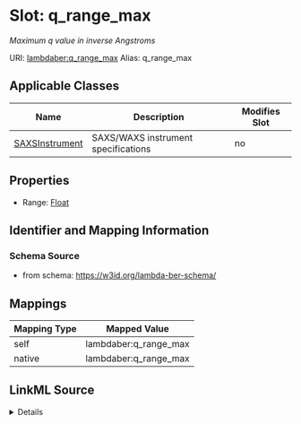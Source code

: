 

# Slot: q_range_max 


_Maximum q value in inverse Angstroms_





URI: [lambdaber:q_range_max](https://w3id.org/lambda-ber-schema/q_range_max)
Alias: q_range_max

<!-- no inheritance hierarchy -->





## Applicable Classes

| Name | Description | Modifies Slot |
| --- | --- | --- |
| [SAXSInstrument](SAXSInstrument.md) | SAXS/WAXS instrument specifications |  no  |






## Properties

* Range: [Float](Float.md)




## Identifier and Mapping Information






### Schema Source


* from schema: https://w3id.org/lambda-ber-schema/




## Mappings

| Mapping Type | Mapped Value |
| ---  | ---  |
| self | lambdaber:q_range_max |
| native | lambdaber:q_range_max |




## LinkML Source

<details>
```yaml
name: q_range_max
description: Maximum q value in inverse Angstroms
from_schema: https://w3id.org/lambda-ber-schema/
rank: 1000
alias: q_range_max
owner: SAXSInstrument
domain_of:
- SAXSInstrument
range: float

```
</details>